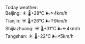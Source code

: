 Today weather:  
Beijing: ☀️   🌡️+28°C 🌬️↖4km/h  
Tianjin: ☀️   🌡️+26°C 🌬️↑9km/h  
Shijiazhuang: ☀️   🌡️+31°C 🌬️←4km/h  
Tangshan: ☀️   🌡️+22°C 🌬️↗5km/h  
